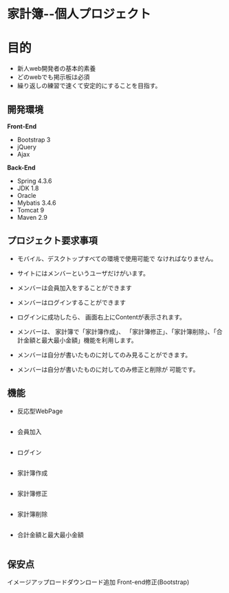 # 家計簿--個人プロジェクト




# 目的

- 新人web開発者の基本的素養
- どのwebでも掲示板は必須
- 繰り返しの練習で速くて安定的にすることを目指す。

## 開発環境

**Front-End**
- Bootstrap 3
- jQuery
- Ajax

**Back-End**
- Spring 4.3.6
- JDK 1.8
- Oracle
- Mybatis 3.4.6
- Tomcat 9
- Maven 2.9

## プロジェクト要求事項

- モバイル、デスクトップすべての環境で使用可能で
 なければなりません。
 
-  サイトにはメンバーというユーザだけがいます。

- メンバーは会員加入をすることができます

- メンバーはログインすることができます

- ログインに成功したら、
  画面右上にContentが表示されます。
  
- メンバーは、 家計簿で「家計簿作成」、
 「家計簿修正」、「家計簿削除」、「合計金額と最大最小金額」機能を利用します。
 
 - メンバーは自分が書いたものに対してのみ見ることができます。
 
- メンバーは自分が書いたものに対してのみ修正と削除が
  可能です。
 

## 機能

- 反応型WebPage
> ![]()
- 会員加入
> ![]()
- ログイン
>![]()
- 家計簿作成
>![]()
- 家計簿修正
>![]()
- 家計簿削除
> ![]()
- 合計金額と最大最小金額
> ![]()

## 保安点

イメージアップロードダウンロード追加
Front-end修正(Bootstrap)
